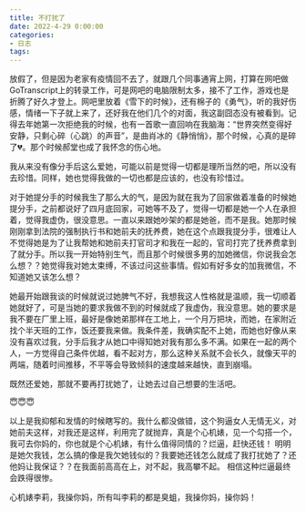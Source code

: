 ```yaml
---
title: 不打扰了
date: 2022-4-29 0:00:00
categories:
- 日志
tags:
---
```


放假了，但是因为老家有疫情回不去了，就跟几个同事通宵上网，打算在网吧做GoTranscript上的转录工作，可是网吧的电脑限制太多，接不了工作，游戏也是折腾了好久才登上。网吧里放着《雪下的时候》，还有棉子的《勇气》，听的我好伤感，情绪一下子就上来了，还好我在他们几个的对面，我这副囧态没有被看到。记得去年她第一次拒绝我的时候，也有一首歌一直回响在我脑海：“世界突然变得好安静，只剩心碎（心跳）的声音”，是曲肖冰的《静悄悄》，那个时候，心真的是碎了💔。那个时候郝堂也成了我怀念的伤心地。

我从来没有像分手后这么爱她，可能以前是觉得一切都是理所当然的吧，所以没有去珍惜。同样，她也觉得我做的一切也都是应该的，也没有珍惜过。

对于她提分手的时候我生了那么大的气，是因为就在我为了回家做着准备的时候她提分手，之前都说好了四月底回家，可她等不及了，觉得一切都是她一个人在承担着，觉得我虚伪，很没意思。一直以来跟她吵架的都是她爸，而不是我。她那时候刚刚拿到法院的强制执行书和她前夫的抚养费，她在这个点跟我提分手，很难让人不觉得她是为了让我帮她和她前夫打官司才和我在一起的，官司打完了抚养费拿到了就分手。所以我一开始特别生气，而且那个时候很多男的加她微信，你说我会怎么想？？她觉得我对她太束缚，不该过问这些事情。假如有好多女的加我微信，不知道她又该怎么想？

她最开始跟我谈的时候就说过她脾气不好，我想我这人性格就是温顺，我一切顺着她就好了，可是当她的要求我做不到的时候就成了我虚伪，我没意思。她的要求是我不要在厂里上班，最好是像她弟那样在工地上，一个月万把块，而她，在家附近找个半天班的工作，饭还要我来做。我条件差，我确实配不上她，而她也好像从来没有喜欢过我，分手后我才从她口中得知她对我有那么多不满。如果在一起的两个人，一方觉得自己条件优越，看不起对方，那么这种关系就不会长久，就像天平的两端，随着时间推移，不平等会导致倾斜的速度越来越快，直到崩塌。

既然还爱她，那就不要再打扰她了，让她去过自己想要的生活吧。

😇😇😇

以上是我抑郁和发情的时候瞎写的。我什么都没做错，这个狗逼女人无情无义，对她前夫这样，对我还是这样，利用完了就抛弃，真是个心机婊，见一个勾搭一个，我可去你妈的，你也就是个心机婊，有什么值得同情的？烂逼，赶快还钱！
明明是她欠我钱，怎么搞的像是我欠她钱似的？我要她还钱怎么就成了我打扰她了？还他妈让我保证？？在我面前高高在上，对不起，我高攀不起。
相信这种烂逼最终会跌得很惨。

心机婊李莉，我操你妈，所有叫李莉的都是臭蛆，我操你妈，操你妈！
